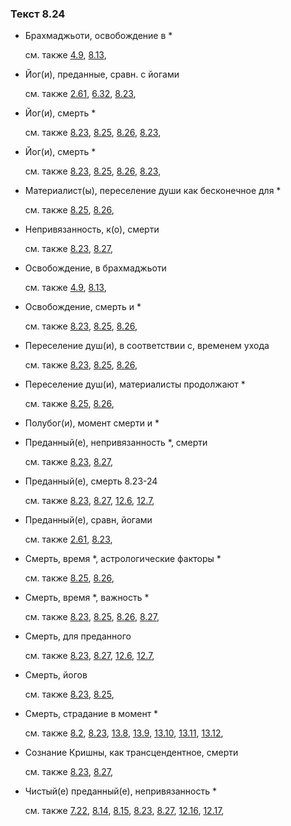 ### Текст 8.24
	
- Брахмаджьоти, освобождение в \*

	см. также  [4.9](../04/0409.md),  [8.13](../08/0813.md), 
	
- Йог(и), преданные, сравн. с йогами

	см. также  [2.61](../02/0261.md),  [6.32](../06/0632.md),  [8.23](../08/0823.md), 
	
- Йог(и), смерть \*

	см. также  [8.23](../08/0823.md),  [8.25](../08/0825.md),  [8.26](../08/0826.md),  [8.23](../08/0823.md), 
	
- Йог(и), смерть \*

	см. также  [8.23](../08/0823.md),  [8.25](../08/0825.md),  [8.26](../08/0826.md),  [8.23](../08/0823.md), 
	
- Материалист(ы), переселение души как бесконечное для \*

	см. также  [8.25](../08/0825.md),  [8.26](../08/0826.md), 
	
- Непривязанность, к(о), смерти

	см. также  [8.23](../08/0823.md),  [8.27](../08/0827.md), 
	
- Освобождение, в брахмаджьоти

	см. также  [4.9](../04/0409.md),  [8.13](../08/0813.md), 
	
- Освобождение, смерть и \*

	см. также  [8.23](../08/0823.md),  [8.25](../08/0825.md),  [8.26](../08/0826.md), 
	
- Переселение душ(и), в соответствии с, временем ухода

	см. также  [8.23](../08/0823.md),  [8.25](../08/0825.md),  [8.26](../08/0826.md), 
	
- Переселение душ(и), материалисты продолжают \*

	см. также  [8.25](../08/0825.md),  [8.26](../08/0826.md), 
	
- Полубог(и), момент смерти и \*

	
- Преданный(е), непривязанность \*, смерти

	см. также  [8.23](../08/0823.md),  [8.27](../08/0827.md), 
	
- Преданный(е), смерть 8.23-24

	см. также  [8.23](../08/0823.md),  [8.27](../08/0827.md),  [12.6](../12/1206.md),  [12.7](../12/1207.md), 
	
- Преданный(е), сравн, йогами

	см. также  [2.61](../02/0261.md),  [8.23](../08/0823.md), 
	
- Смерть, время \*, астрологические факторы \*

	см. также  [8.25](../08/0825.md),  [8.26](../08/0826.md), 
	
- Смерть, время \*, важность \*

	см. также  [8.23](../08/0823.md),  [8.25](../08/0825.md),  [8.26](../08/0826.md),  [8.27](../08/0827.md), 
	
- Смерть, для преданного

	см. также  [8.23](../08/0823.md),  [8.27](../08/0827.md),  [12.6](../12/1206.md),  [12.7](../12/1207.md), 
	
- Смерть, йогов

	см. также  [8.23](../08/0823.md),  [8.25](../08/0825.md), 
	
- Смерть, страдание в момент \*

	см. также  [8.2](../08/0802.md),  [8.23](../08/0823.md),  [13.8](../13/1308.md),  [13.9](../13/1309.md),  [13.10](../13/1310.md),  [13.11](../13/1311.md),  [13.12](../13/1312.md), 
	
- Сознание Кришны, как трансцендентное, смерти

	см. также  [8.23](../08/0823.md),  [8.27](../08/0827.md), 
	
- Чистый(е) преданный(е), непривязанность \*

	см. также  [7.22](../07/0722.md),  [8.14](../08/0814.md),  [8.15](../08/0815.md),  [8.23](../08/0823.md),  [8.27](../08/0827.md),  [12.16](../12/1216.md),  [12.17](../12/1217.md), 
